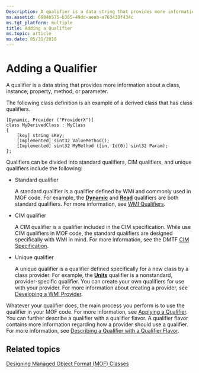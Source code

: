 ```yaml
---
Description: A qualifier is a data string that provides more information about a class, instance, property, method, or parameter.
ms.assetid: 6984b575-b365-49dd-aeab-a763430f434c
ms.tgt_platform: multiple
title: Adding a Qualifier
ms.topic: article
ms.date: 05/31/2018
---
```


# Adding a Qualifier

A qualifier is a data string that provides more information about a class, instance, property, method, or parameter.

The following class definition is an example of a derived class that has class qualifiers.

``` syntax
[Dynamic, Provider ("ProviderX")] 
class MyDerivedClass : MyClass
{
    [key] string sKey;
    [Implemented] sint32 ValueMethod();
    [Implemented] sint32 MyMethod ([in, Id(0)] sint32 Param);
};
```

Qualifiers can be divided into standard qualifiers, CIM qualifiers, and unique qualifiers include the following:

-   Standard qualifier

    A standard qualifier is a qualifier defined by WMI and commonly used in MOF code. For example, the [**Dynamic**](dynamic-qualifier.md) and [**Read**](standard-qualifiers.md) qualifiers are both standard qualifiers. For more information, see [WMI Qualifiers](wmi-qualifiers.md).

-   CIM qualifier

    A CIM qualifier is a qualifier included in the CIM specification. While use CIM qualifiers in MOF code, the standard qualifiers are designed specifically with WMI in mind. For more information, see the DMTF [CIM Specification](https://www.dmtf.org/spec/cims.html/).

-   Unique qualifier

    A unique qualifier is a qualifier defined specifically for a new class by a class provider. For example, the [**Units**](standard-qualifiers.md) qualifier is a nonstandard, provider-specific qualifier. You can create your own qualifiers for use with your provider. For more information about creating a provider, see [Developing a WMI Provider](developing-a-wmi-provider.md).

Whatever your qualifier does, the main process you perform is to use the qualifier in your MOF code. For more information, see [Applying a Qualifier](applying-a-qualifier.md). You can further describe a qualifier with a qualifier flavor. A qualifier flavor contains more information regarding how a provider should use a qualifier. For more information, see [Describing a Qualifier with a Qualifier Flavor](describing-a-qualifier-with-a-qualifier-flavor.md).

## Related topics

<dl> <dt>

[Designing Managed Object Format (MOF) Classes](designing-managed-object-format--mof--classes.md)
</dt> </dl>

 

 



